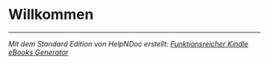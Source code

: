 # Willkommen


***
_Mit dem Standard Edition von HelpNDoc erstellt: [Funktionsreicher Kindle eBooks Generator](<https://www.helpndoc.com/de/funktionen-tour/ebooks-fuer-den-amazon-kindle-erstellen>)_
